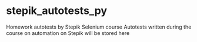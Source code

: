 # stepik_autotests_py
Homework autotests by Stepik  Selenium course
Autotests written during the course on automation on Stepik will be stored here
